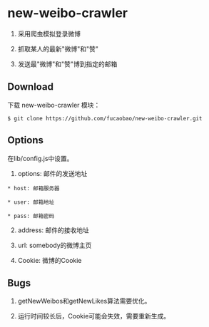 # new-weibo-crawler

1. 采用爬虫模拟登录微博

2. 抓取某人的最新"微博"和"赞"

3. 发送最"微博"和"赞"博到指定的邮箱

## Download

  下载 new-weibo-crawler 模块：

`
$ git clone https://github.com/fucaobao/new-weibo-crawler.git
`

## Options

  在lib/config.js中设置。

  1. options: 邮件的发送地址

	* host: 邮箱服务器

	* user: 邮箱地址

	* pass: 邮箱密码

  2. address: 邮件的接收地址

  3. url: somebody的微博主页

  4. Cookie: 微博的Cookie

## Bugs

  1. getNewWeibos和getNewLikes算法需要优化。

  2. 运行时间较长后，Cookie可能会失效，需要重新生成。

